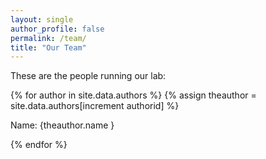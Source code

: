 ```yaml
---
layout: single
author_profile: false
permalink: /team/
title: "Our Team"
---
```


These are the people running our lab:

{% for author in site.data.authors %}
{% assign theauthor = site.data.authors[increment authorid] %}
<p>Name: {theauthor.name } </p>
{% endfor %}


